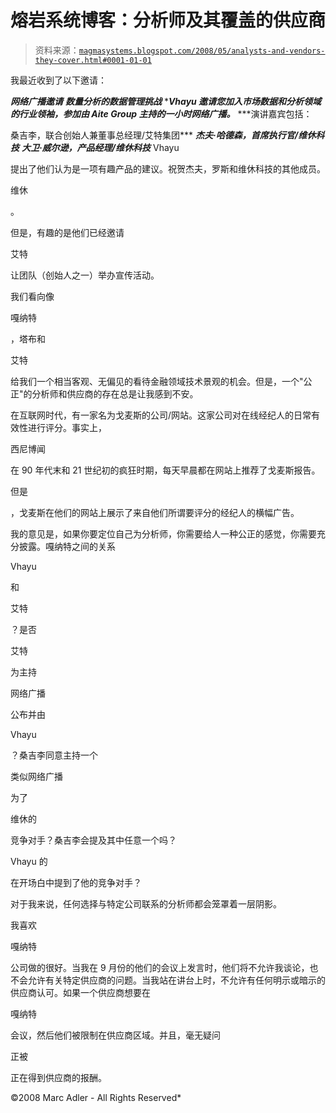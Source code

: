 <!--yml

分类：未分类

日期：2024 年 05 月 18 日 05:02:16

-->

# 熔岩系统博客：分析师及其覆盖的供应商

> 资料来源：[`magmasystems.blogspot.com/2008/05/analysts-and-vendors-they-cover.html#0001-01-01`](http://magmasystems.blogspot.com/2008/05/analysts-and-vendors-they-cover.html#0001-01-01)

我最近收到了以下邀请：

***网络广播邀请*** ***数量分析的数据管理挑战*** ****Vhayu 邀请您加入市场数据和分析领域的行业领袖，参加由 Aite Group 主持的一小时网络广播。*** ***演讲嘉宾包括：

桑吉李，联合创始人兼董事总经理/艾特集团*** ***杰夫·哈德森，首席执行官/维休科技*** ***大卫·威尔逊，产品经理/维休科技*** Vhayu

提出了他们认为是一项有趣产品的建议。祝贺杰夫，罗斯和维休科技的其他成员。

维休

。

但是，有趣的是他们已经邀请

艾特

让团队（创始人之一）举办宣传活动。

我们看向像

嘎纳特

，塔布和

艾特

给我们一个相当客观、无偏见的看待金融领域技术景观的机会。但是，一个"公正"的分析师和供应商的存在总是让我感到不安。

在互联网时代，有一家名为戈麦斯的公司/网站。这家公司对在线经纪人的日常有效性进行评分。事实上，

西尼博闻

在 90 年代末和 21 世纪初的疯狂时期，每天早晨都在网站上推荐了戈麦斯报告。

但是

，戈麦斯在他们的网站上展示了来自他们所谓要评分的经纪人的横幅广告。

我的意见是，如果你要定位自己为分析师，你需要给人一种公正的感觉，你需要充分披露。嘎纳特之间的关系

Vhayu

和

艾特

？是否

艾特

为主持

网络广播

公布并由

Vhayu

？桑吉李同意主持一个

类似网络广播

为了

维休的

竞争对手？桑吉李会提及其中任意一个吗？

Vhayu 的

在开场白中提到了他的竞争对手？

对于我来说，任何选择与特定公司联系的分析师都会笼罩着一层阴影。

我喜欢

嘎纳特

公司做的很好。当我在 9 月份的他们的会议上发言时，他们将不允许我谈论，也不会允许有关特定供应商的问题。当我站在讲台上时，不允许有任何明示或暗示的供应商认可。如果一个供应商想要在

嘎纳特

会议，然后他们被限制在供应商区域。并且，毫无疑问

正被

正在得到供应商的报酬。

©2008 Marc Adler - All Rights Reserved*
